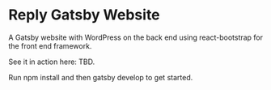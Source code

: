 # Reply Gatsby Website

A Gatsby website with WordPress on the back end using react-bootstrap for the front end framework.

See it in action here: TBD.

Run npm install and then gatsby develop to get started.